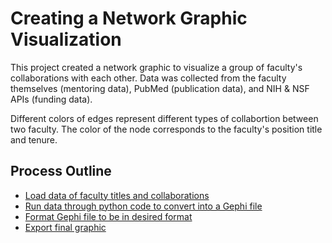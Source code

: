 # Creating a Network Graphic Visualization 

This project created a network graphic to visualize a group of faculty's collaborations with each other. Data was collected from the faculty themselves (mentoring data), PubMed (publication data), and NIH & NSF APIs (funding data). 

Different colors of edges represent different types of collabortion between two faculty. The color of the node corresponds to the faculty's position title and tenure. 

## Process Outline
- [Load data of faculty titles and collaborations](Data/)
- [Run data through python code to convert into a Gephi file](Code/TSVtoGEXF.equalweights.ipynb)
- [Format Gephi file to be in desired format](PPPID_2019_gephidoc_curved.gephi)
- [Export final graphic](NetworkGraphic_PPPID_2019_Curved.png)

